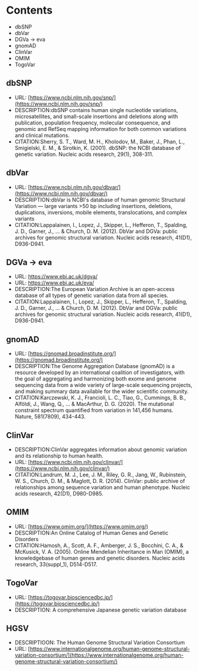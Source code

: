 # Contents
- dbSNP
- dbVar
- DGVa -> eva
- gnomAD
- ClinVar
- OMIM
- TogoVar

## dbSNP
- URL: [https://www.ncbi.nlm.nih.gov/snp/](https://www.ncbi.nlm.nih.gov/snp/)
- DESCRIPTION:dbSNP contains human single nucleotide variations, microsatellites, and small-scale insertions and deletions along with publication, population frequency, molecular consequence, and genomic and RefSeq mapping information for both common variations and clinical mutations.
- CITATION:Sherry, S. T., Ward, M. H., Kholodov, M., Baker, J., Phan, L., Smigielski, E. M., & Sirotkin, K. (2001). dbSNP: the NCBI database of genetic variation. Nucleic acids research, 29(1), 308-311.

## dbVar
- URL: [https://www.ncbi.nlm.nih.gov/dbvar/](https://www.ncbi.nlm.nih.gov/dbvar/)
- DESCRIPTION:dbVar is NCBI's database of human genomic Structural Variation — large variants >50 bp including insertions, deletions, duplications, inversions, mobile elements, translocations, and complex variants
- CITATION:Lappalainen, I., Lopez, J., Skipper, L., Hefferon, T., Spalding, J. D., Garner, J., ... & Church, D. M. (2012). DbVar and DGVa: public archives for genomic structural variation. Nucleic acids research, 41(D1), D936-D941.

## DGVa -> eva
- URL: https://www.ebi.ac.uk/dgva/
- URL: https://www.ebi.ac.uk/eva/
- DESCRIPTION:The European Variation Archive is an open-access database of all types of genetic variation data from all species.
- CITATION:Lappalainen, I., Lopez, J., Skipper, L., Hefferon, T., Spalding, J. D., Garner, J., ... & Church, D. M. (2012). DbVar and DGVa: public archives for genomic structural variation. Nucleic acids research, 41(D1), D936-D941.

## gnomAD
- URL: [https://gnomad.broadinstitute.org/](https://gnomad.broadinstitute.org/)
- DESCRIPTION:The Genome Aggregation Database (gnomAD) is a resource developed by an international coalition of investigators, with the goal of aggregating and harmonizing both exome and genome sequencing data from a wide variety of large-scale sequencing projects, and making summary data available for the wider scientific community.
- CITATION:Karczewski, K. J., Francioli, L. C., Tiao, G., Cummings, B. B., Alföldi, J., Wang, Q., ... & MacArthur, D. G. (2020). The mutational constraint spectrum quantified from variation in 141,456 humans. Nature, 581(7809), 434-443.

## ClinVar
- DESCRIPTION:ClinVar aggregates information about genomic variation and its relationship to human health.
- URL: [https://www.ncbi.nlm.nih.gov/clinvar/](https://www.ncbi.nlm.nih.gov/clinvar/)
- CITATION:Landrum, M. J., Lee, J. M., Riley, G. R., Jang, W., Rubinstein, W. S., Church, D. M., & Maglott, D. R. (2014). ClinVar: public archive of relationships among sequence variation and human phenotype. Nucleic acids research, 42(D1), D980-D985.

## OMIM
- URL: [https://www.omim.org/](https://www.omim.org/)
- DESCRIPTION:An Online Catalog of Human Genes and Genetic Disorders
- CITATION:Hamosh, A., Scott, A. F., Amberger, J. S., Bocchini, C. A., & McKusick, V. A. (2005). Online Mendelian Inheritance in Man (OMIM), a knowledgebase of human genes and genetic disorders. Nucleic acids research, 33(suppl_1), D514-D517.

## TogoVar
- URL: [https://togovar.biosciencedbc.jp/](https://togovar.biosciencedbc.jp/)
- DESCRIPTION: A comprehensive Japanese genetic variation database

## HGSV 
- DESCRIPTIOON: The Human Genome Structural Variation Consortium
- URL: [https://www.internationalgenome.org/human-genome-structural-variation-consortium/](https://www.internationalgenome.org/human-genome-structural-variation-consortium/)
